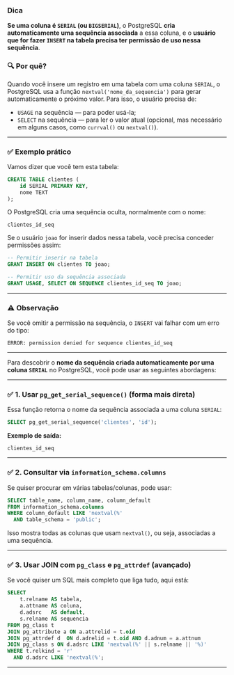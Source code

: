 ### Dica

**Se uma coluna é `SERIAL` (ou `BIGSERIAL`)**, o PostgreSQL **cria automaticamente uma sequência associada** a essa coluna, e o **usuário que for fazer `INSERT` na tabela precisa ter permissão de uso nessa sequência**.

### 🔍 Por quê?

Quando você insere um registro em uma tabela com uma coluna `SERIAL`, o PostgreSQL usa a função `nextval('nome_da_sequencia')` para gerar automaticamente o próximo valor. Para isso, o usuário precisa de:

* `USAGE` na sequência — para poder usá-la;
* `SELECT` na sequência — para ler o valor atual (opcional, mas necessário em alguns casos, como `currval()` ou `nextval()`).

---

### ✅ Exemplo prático

Vamos dizer que você tem esta tabela:

```sql
CREATE TABLE clientes (
    id SERIAL PRIMARY KEY,
    nome TEXT
);
```

O PostgreSQL cria uma sequência oculta, normalmente com o nome:

```text
clientes_id_seq
```

Se o usuário `joao` for inserir dados nessa tabela, você precisa conceder permissões assim:

```sql
-- Permitir inserir na tabela
GRANT INSERT ON clientes TO joao;

-- Permitir uso da sequência associada
GRANT USAGE, SELECT ON SEQUENCE clientes_id_seq TO joao;
```

---

### ⚠️ Observação

Se você omitir a permissão na sequência, o `INSERT` vai falhar com um erro do tipo:

```text
ERROR: permission denied for sequence clientes_id_seq
```

---

Para descobrir o **nome da sequência criada automaticamente por uma coluna `SERIAL`** no PostgreSQL, você pode usar as seguintes abordagens:

---

### ✅ 1. **Usar `pg_get_serial_sequence()` (forma mais direta)**

Essa função retorna o nome da sequência associada a uma coluna `SERIAL`:

```sql
SELECT pg_get_serial_sequence('clientes', 'id');
```

**Exemplo de saída:**

```text
clientes_id_seq
```

---

### ✅ 2. **Consultar via `information_schema.columns`**

Se quiser procurar em várias tabelas/colunas, pode usar:

```sql
SELECT table_name, column_name, column_default
FROM information_schema.columns
WHERE column_default LIKE 'nextval(%'
  AND table_schema = 'public';
```

Isso mostra todas as colunas que usam `nextval()`, ou seja, associadas a uma sequência.

---

### ✅ 3. **Usar JOIN com `pg_class` e `pg_attrdef` (avançado)**

Se você quiser um SQL mais completo que liga tudo, aqui está:

```sql
SELECT
    t.relname AS tabela,
    a.attname AS coluna,
    d.adsrc   AS default,
    s.relname AS sequencia
FROM pg_class t
JOIN pg_attribute a ON a.attrelid = t.oid
JOIN pg_attrdef d  ON d.adrelid = t.oid AND d.adnum = a.attnum
JOIN pg_class s ON d.adsrc LIKE 'nextval(%' || s.relname || '%)'
WHERE t.relkind = 'r'
  AND d.adsrc LIKE 'nextval(%';
```

---

